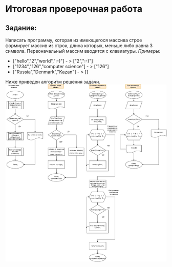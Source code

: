 # Итоговая проверочная работа

## Задание:
Написать программу, которая из имеющегося массива строе формирует массив из строк, длина которых, меньше либо равна 3 символа. 
Первоначальный массим вводится с клавиатуры.
*Примеры:*

* ["hello","2","world",":-)"] - > ["2",":-)"]
* ["1234","126","computer science"] - > ["126"]
* ["Russia","Denmark","Kazan"] - > []

Ниже приведен алгоритм решения задачи.
![Блоксхема](Specialization.drawio.png "блоксхема к решению")